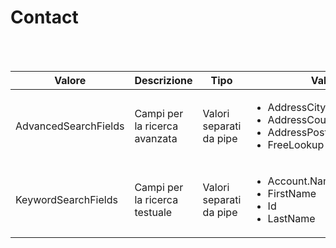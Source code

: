# Contact

<br><br>

| Valore | Descrizione | Tipo | Valori | Valore di default |
| --- | --- | --- | --- | --- |
| AdvancedSearchFields | Campi per la ricerca avanzata | Valori separati da pipe | <ul>  <li>AddressCity</li> <li>AddressCountrySubdivision</li> <li>AddressPostCode</li> <li>FreeLookup</li></ul>| AddressPostCode&#124;AddressCountrySubdivision |
| KeywordSearchFields | Campi per la ricerca testuale | Valori separati da pipe | <ul>  <li>Account.Name</li> <li>FirstName</li> <li>Id</li> <li>LastName</li></ul>| Id&#124;FirstName&#124;LastName&#124;Account.Name |

